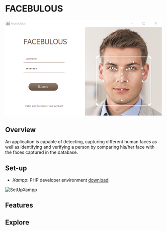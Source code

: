 # FACEBULOUS

![facebulous](https://github.com/jtrinh21/FACEBULOUS/blob/master/src/images/Screenshot%20(2).png)
## Overview

An application is capable of detecting, capturing different human faces as well as identifying and verifying a person by comparing his/her face with the faces captured in the database.

## Set-up

* *Xampp*: PHP developer environment [download](https://www.apachefriends.org/index.html)

![SetUpXampp](https://github.com/jtrinh21/HotelBookingSystem/blob/master/build/classes/Image/SetupXampp.gif)

## Features



## Explore
